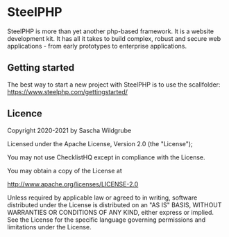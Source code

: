 # SteelPHP
SteelPHP is more than yet another php-based framework. It is a website development kit. It has all it takes to build complex, robust and secure web applications - from early prototypes to enterprise applications.

## Getting started
The best way to start a new project with SteelPHP is to use the scallfolder:
https://www.steelphp.com/gettingstarted/

## Licence
Copyright 2020-2021 by Sascha Wildgrube

Licensed under the Apache License, Version 2.0 (the "License");

You may not use ChecklistHQ except in compliance with the License.

You may obtain a copy of the License at

http://www.apache.org/licenses/LICENSE-2.0

Unless required by applicable law or agreed to in writing, software distributed under the License is distributed on an "AS IS" BASIS, WITHOUT WARRANTIES OR CONDITIONS OF ANY KIND, either express or implied. See the License for the specific language governing permissions and limitations under the License.
